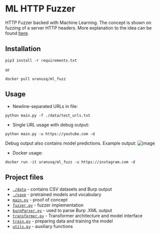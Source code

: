 # ML HTTP Fuzzer
HTTP Fuzzer backed with Machine Learning. The concept is shown on fuzzing of a server HTTP headers. More explanation to the idea can be found [here](./DOC.md).

## Installation
```
pip3 install -r requirements.txt
```
or
```
docker pull uranusq/ml_fuzz
```

## Usage
* Newline-separated URLs in file:
```
python main.py -f ./data/test_urls.txt
```

* Single URL usage with debug output:
```
python main.py -u https://youtube.com -d
```
Debug output also contains model predictions. Example output:
![image](https://user-images.githubusercontent.com/43439351/111935941-a1135d00-8ad5-11eb-8748-d8d29d750f64.png)

* Docker usage:
```
docker run -it uranusq/ml_fuzz -u https://instagram.com -d
```

## Project files
* [`./data`](./data) - contains CSV datasets and Burp output
* [`./save`](./save) - pretrained models and vocabulary
* [`main.py`](./main.py) - proof of concept
* [`fuzzer.py`](./fuzzer.py) - fuzzer implementation
* [`burpParser.py`](./burpParser.py) - used to parse Burp .XML output
* [`transformer.py`](./transformer.py) - Transformer architecture and model interface
* [`train.py`](./train.py) - preparing data and training the model
* [`utils.py`](./utils.py) - auxiliary functions
